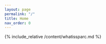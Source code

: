 ```yaml
---
layout: page 
permalink: "/"
title: Home
nav_order: 0
---
```



{% include_relative /content/whatissparc.md %}
